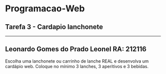 # Programacao-Web
## Tarefa 3 - Cardapio lanchonete
--------------
Leonardo Gomes do Prado Leonel
RA: 212116
----------
Escolha uma lanchonete ou carrinho de lanche REAL e desenvolva um cardápio web. Coloque no mínimo 3 lanches, 3 aperitivos e 3 bebidas. 
